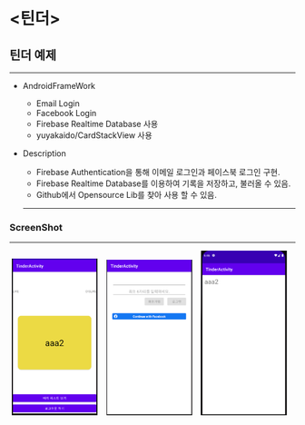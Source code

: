 # <틴더>
  
## 틴더 예제

-----

- AndroidFrameWork
    * Email Login
    * Facebook Login
    * Firebase Realtime Database 사용
    * yuyakaido/CardStackView 사용

- Description
    * Firebase Authentication을 통해 이메일 로그인과 페이스북 로그인 구현.
    * Firebase Realtime Database를 이용하여 기록을 저장하고, 불러올 수 있음.
    * Github에서 Opensource Lib를 찾아 사용 할 수 있음.


  ---
  
### ScreenShot
---

<p align="center">
  <img src="../images/TinderActivity_Like.PNG" width="30%" alt="1.png">&nbsp;&nbsp;&nbsp;
  <img src="../images/TinderActivity_Login.PNG" width="30%" alt="1.png">&nbsp;&nbsp;&nbsp;
  <img src="../images/TinderActivity_MatchLikeList.PNG" width="30%" alt="1.png">&nbsp;&nbsp;&nbsp;
</p>
